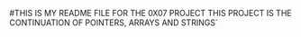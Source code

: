 #THIS IS MY README FILE FOR THE 0X07 PROJECT
THIS PROJECT IS THE CONTINUATION OF POINTERS, ARRAYS AND STRINGS`

